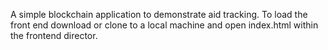 A simple blockchain application to demonstrate aid tracking.  To load the front end download or clone to a local machine and open index.html within the frontend director.